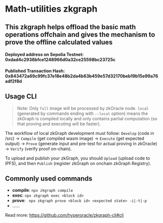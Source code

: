 # Math-utilities zkgraph

## This zkgraph helps offload the basic math operations offchain and gives the mechanism to prove the offline calculated values

#### Deployed address on Sepolia Testnet: 0xdad4c2936bfce1248966d0a32ce25598bc23725c

#### Published Transaction Hash: 0x843472a69c99fc37e18e48b2da4b63b459e57d32170beb19b15e99a76adf2f8d


## Usage CLI

> Note: Only `full` image will be processed by zkOracle node. `local` (generated by commands ending with `--local` option) means the zkGraph is compiled locally and only contains partial computation (so that proving and executing will be faster).

The workflow of local zkGraph development must follow: `Develop` (code in /src) -> `Compile` (get compiled wasm image) -> `Execute` (get expected output) -> `Prove` (generate input and pre-test for actual proving in zkOracle) -> `Verify` (verify proof on-chain).

To upload and publish your zkGraph, you should `Upload` (upload code to IPFS), and then `Publish` (register zkGraph on onchain zkGraph Registry).


## Commonly used commands

- **compile**: `npx zkgraph compile`
- **exec**: `npx zkgraph exec <block id>`
- **prove**: ` npx zkgraph prove <block id> <expected state> -i|-t|-p`  
- ……

Read more: https://github.com/hyperoracle/zkgraph-cli#cli
